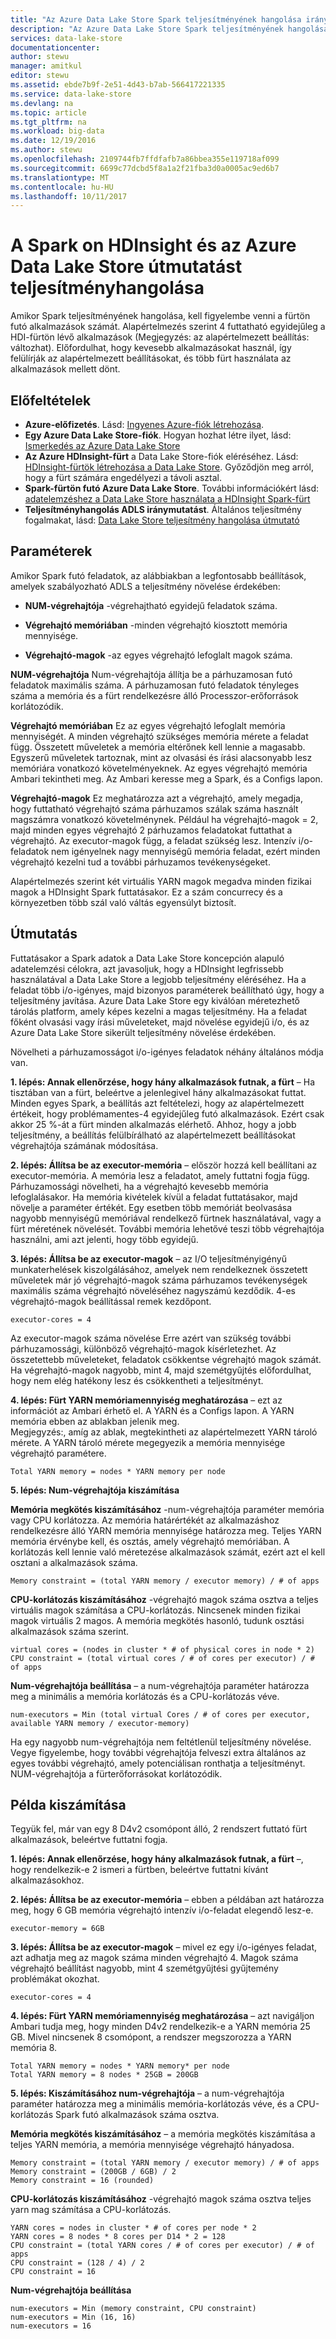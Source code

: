 ```yaml
---
title: "Az Azure Data Lake Store Spark teljesítményének hangolása irányelvek |} Microsoft Docs"
description: "Az Azure Data Lake Store Spark teljesítményének hangolása irányelvek"
services: data-lake-store
documentationcenter: 
author: stewu
manager: amitkul
editor: stewu
ms.assetid: ebde7b9f-2e51-4d43-b7ab-566417221335
ms.service: data-lake-store
ms.devlang: na
ms.topic: article
ms.tgt_pltfrm: na
ms.workload: big-data
ms.date: 12/19/2016
ms.author: stewu
ms.openlocfilehash: 2109744fb7ffdfafb7a86bbea355e119718af099
ms.sourcegitcommit: 6699c77dcbd5f8a1a2f21fba3d0a0005ac9ed6b7
ms.translationtype: MT
ms.contentlocale: hu-HU
ms.lasthandoff: 10/11/2017
---
```

# <a name="performance-tuning-guidance-for-spark-on-hdinsight-and-azure-data-lake-store"></a>A Spark on HDInsight és az Azure Data Lake Store útmutatást teljesítményhangolása

Amikor Spark teljesítményének hangolása, kell figyelembe venni a fürtön futó alkalmazások számát.  Alapértelmezés szerint 4 futtatható egyidejűleg a HDI-fürtön lévő alkalmazások (Megjegyzés: az alapértelmezett beállítás: változhat).  Előfordulhat, hogy kevesebb alkalmazásokat használ, így felülírják az alapértelmezett beállításokat, és több fürt használata az alkalmazások mellett dönt.  

## <a name="prerequisites"></a>Előfeltételek

* **Azure-előfizetés**. Lásd: [Ingyenes Azure-fiók létrehozása](https://azure.microsoft.com/pricing/free-trial/).
* **Egy Azure Data Lake Store-fiók**. Hogyan hozhat létre ilyet, lásd: [Ismerkedés az Azure Data Lake Store](data-lake-store-get-started-portal.md)
* **Az Azure HDInsight-fürt** a Data Lake Store-fiók eléréséhez. Lásd: [HDInsight-fürtök létrehozása a Data Lake Store](data-lake-store-hdinsight-hadoop-use-portal.md). Győződjön meg arról, hogy a fürt számára engedélyezi a távoli asztal.
* **Spark-fürtön futó Azure Data Lake Store**.  További információkért lásd: [adatelemzéshez a Data Lake Store használata a HDInsight Spark-fürt](https://docs.microsoft.com/en-us/azure/hdinsight/hdinsight-apache-spark-use-with-data-lake-store)
* **Teljesítményhangolás ADLS iránymutatást**.  Általános teljesítmény fogalmakat, lásd: [Data Lake Store teljesítmény hangolása útmutató](https://docs.microsoft.com/en-us/azure/data-lake-store/data-lake-store-performance-tuning-guidance) 

## <a name="parameters"></a>Paraméterek

Amikor Spark futó feladatok, az alábbiakban a legfontosabb beállítások, amelyek szabályozható ADLS a teljesítmény növelése érdekében:

* **NUM-végrehajtója** -végrehajtható egyidejű feladatok száma.

* **Végrehajtó memóriában** -minden végrehajtó kiosztott memória mennyisége.

* **Végrehajtó-magok** -az egyes végrehajtó lefoglalt magok száma.                     

**NUM-végrehajtója** Num-végrehajtója állítja be a párhuzamosan futó feladatok maximális száma.  A párhuzamosan futó feladatok tényleges száma a memória és a fürt rendelkezésre álló Processzor-erőforrások korlátozódik.

**Végrehajtó memóriában** Ez az egyes végrehajtó lefoglalt memória mennyiségét.  A minden végrehajtó szükséges memória mérete a feladat függ.  Összetett műveletek a memória eltérőnek kell lennie a magasabb.  Egyszerű műveletek tartoznak, mint az olvasási és írási alacsonyabb lesz memóriára vonatkozó követelményeknek.  Az egyes végrehajtó memória Ambari tekintheti meg.  Az Ambari keresse meg a Spark, és a Configs lapon.  

**Végrehajtó-magok** Ez meghatározza azt a végrehajtó, amely megadja, hogy futtatható végrehajtó száma párhuzamos szálak száma használt magszámra vonatkozó követelménynek.  Például ha végrehajtó-magok = 2, majd minden egyes végrehajtó 2 párhuzamos feladatokat futtathat a végrehajtó.  Az executor-magok függ, a feladat szükség lesz.  Intenzív i/o-feladatok nem igényelnek nagy mennyiségű memória feladat, ezért minden végrehajtó kezelni tud a további párhuzamos tevékenységeket.

Alapértelmezés szerint két virtuális YARN magok megadva minden fizikai magok a HDInsight Spark futtatásakor.  Ez a szám concurrecy és a környezetben több szál való váltás egyensúlyt biztosít.  

## <a name="guidance"></a>Útmutatás

Futtatásakor a Spark adatok a Data Lake Store koncepción alapuló adatelemzési célokra, azt javasoljuk, hogy a HDInsight legfrissebb használatával a Data Lake Store a legjobb teljesítmény eléréséhez. Ha a feladat több i/o-igényes, majd bizonyos paraméterek beállítható úgy, hogy a teljesítmény javítása.  Azure Data Lake Store egy kiválóan méretezhető tárolás platform, amely képes kezelni a magas teljesítmény.  Ha a feladat főként olvasási vagy írási műveleteket, majd növelése egyidejű i/o, és az Azure Data Lake Store sikerült teljesítmény növelése érdekében.

Növelheti a párhuzamosságot i/o-igényes feladatok néhány általános módja van.

**1. lépés: Annak ellenőrzése, hogy hány alkalmazások futnak, a fürt** – Ha tisztában van a fürt, beleértve a jelenlegivel hány alkalmazásokat futtat.  Minden egyes Spark, a beállítás azt feltételezi, hogy az alapértelmezett értékeit, hogy problémamentes-4 egyidejűleg futó alkalmazások.  Ezért csak akkor 25 %-át a fürt minden alkalmazás elérhető.  Ahhoz, hogy a jobb teljesítmény, a beállítás felülbírálható az alapértelmezett beállításokat végrehajtója számának módosítása.  

**2. lépés: Állítsa be az executor-memória** – először hozzá kell beállítani az executor-memória.  A memória lesz a feladatot, amely futtatni fogja függ.  Párhuzamossági növelheti, ha a végrehajtó kevesebb memória lefoglalásakor.  Ha memória kivételek kívül a feladat futtatásakor, majd növelje a paraméter értékét.  Egy esetben több memóriát beolvasása nagyobb mennyiségű memóriával rendelkező fürtnek használatával, vagy a fürt méretének növelését.  További memória lehetővé teszi több végrehajtója használni, ami azt jelenti, hogy több egyidejű.

**3. lépés: Állítsa be az executor-magok** – az I/O teljesítményigényű munkaterhelések kiszolgálásához, amelyek nem rendelkeznek összetett műveletek már jó végrehajtó-magok száma párhuzamos tevékenységek maximális száma végrehajtó növeléséhez nagyszámú kezdődik.  4-es végrehajtó-magok beállítással remek kezdőpont.   

    executor-cores = 4
Az executor-magok száma növelése Erre azért van szükség további párhuzamossági, különböző végrehajtó-magok kísérletezhet.  Az összetettebb műveleteket, feladatok csökkentse végrehajtó magok számát.  Ha végrehajtó-magok nagyobb, mint 4, majd szemétgyűjtés előfordulhat, hogy nem elég hatékony lesz és csökkentheti a teljesítményt.

**4. lépés: Fürt YARN memóriamennyiség meghatározása** – ezt az információt az Ambari érhető el.  A YARN és a Configs lapon.  A YARN memória ebben az ablakban jelenik meg.  
Megjegyzés:, amíg az ablak, megtekintheti az alapértelmezett YARN tároló mérete.  A YARN tároló mérete megegyezik a memória mennyisége végrehajtó paramétere.

    Total YARN memory = nodes * YARN memory per node
**5. lépés: Num-végrehajtója kiszámítása**

**Memória megkötés kiszámításához** -num-végrehajtója paraméter memória vagy CPU korlátozza.  Az memória határértékét az alkalmazáshoz rendelkezésre álló YARN memória mennyisége határozza meg.  Teljes YARN memória érvénybe kell, és osztás, amely végrehajtó memóriában.  A korlátozás kell lennie való méretezése alkalmazások számát, ezért azt el kell osztani a alkalmazások száma.

    Memory constraint = (total YARN memory / executor memory) / # of apps   
**CPU-korlátozás kiszámításához** -végrehajtó magok száma osztva a teljes virtuális magok számítása a CPU-korlátozás.  Nincsenek minden fizikai magok virtuális 2 magos.  A memória megkötés hasonló, tudunk osztási alkalmazások száma szerint.

    virtual cores = (nodes in cluster * # of physical cores in node * 2)
    CPU constraint = (total virtual cores / # of cores per executor) / # of apps
**Num-végrehajtója beállítása** – a num-végrehajtója paraméter határozza meg a minimális a memória korlátozás és a CPU-korlátozás véve. 

    num-executors = Min (total virtual Cores / # of cores per executor, available YARN memory / executor-memory)   
Ha egy nagyobb num-végrehajtója nem feltétlenül teljesítmény növelése.  Vegye figyelembe, hogy további végrehajtója felveszi extra általános az egyes további végrehajtó, amely potenciálisan ronthatja a teljesítményt.  NUM-végrehajtója a fürterőforrásokat korlátozódik.    

## <a name="example-calculation"></a>Példa kiszámítása

Tegyük fel, már van egy 8 D4v2 csomópont álló, 2 rendszert futtató fürt alkalmazások, beleértve futtatni fogja.  

**1. lépés: Annak ellenőrzése, hogy hány alkalmazások futnak, a fürt** –, hogy rendelkezik-e 2 ismeri a fürtben, beleértve futtatni kívánt alkalmazásokhoz.  

**2. lépés: Állítsa be az executor-memória** – ebben a példában azt határozza meg, hogy 6 GB memória végrehajtó intenzív i/o-feladat elegendő lesz-e.  

    executor-memory = 6GB
**3. lépés: Állítsa be az executor-magok** – mivel ez egy i/o-igényes feladat, azt adhatja meg az magok száma minden végrehajtó 4.  Magok száma végrehajtó beállítást nagyobb, mint 4 szemétgyűjtési gyűjtemény problémákat okozhat.  

    executor-cores = 4
**4. lépés: Fürt YARN memóriamennyiség meghatározása** – azt navigáljon Ambari tudja meg, hogy minden D4v2 rendelkezik-e a YARN memória 25 GB.  Mivel nincsenek 8 csomópont, a rendszer megszorozza a YARN memória 8.

    Total YARN memory = nodes * YARN memory* per node
    Total YARN memory = 8 nodes * 25GB = 200GB
**5. lépés: Kiszámításához num-végrehajtója** – a num-végrehajtója paraméter határozza meg a minimális memória-korlátozás véve, és a CPU-korlátozás Spark futó alkalmazások száma osztva.    

**Memória megkötés kiszámításához** – a memória megkötés kiszámítása a teljes YARN memória, a memória mennyisége végrehajtó hányadosa.

    Memory constraint = (total YARN memory / executor memory) / # of apps   
    Memory constraint = (200GB / 6GB) / 2   
    Memory constraint = 16 (rounded)
**CPU-korlátozás kiszámításához** -végrehajtó magok száma osztva teljes yarn mag számítása a CPU-korlátozás.
    
    YARN cores = nodes in cluster * # of cores per node * 2   
    YARN cores = 8 nodes * 8 cores per D14 * 2 = 128
    CPU constraint = (total YARN cores / # of cores per executor) / # of apps
    CPU constraint = (128 / 4) / 2
    CPU constraint = 16
**Num-végrehajtója beállítása**

    num-executors = Min (memory constraint, CPU constraint)
    num-executors = Min (16, 16)
    num-executors = 16    

